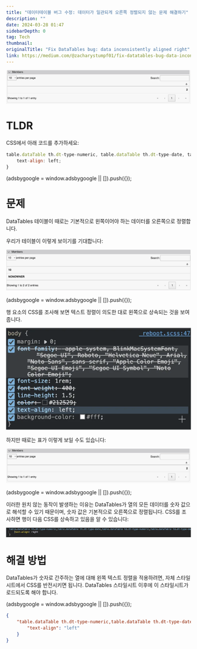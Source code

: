 ```yaml
---
title: "데이터테이블 버그 수정: 데이터가 일관되게 오른쪽 정렬되지 않는 문제 해결하기"
description: ""
date: 2024-03-28 01:47
sidebarDepth: 0
tag: Tech
thumbnail: 
originalTitle: "Fix DataTables bug: data inconsistently aligned right"
link: https://medium.com/@zacharystumpf01/fix-datatables-bug-data-inconsistently-aligned-right-16b81d3f1a55
---
```



<img src="./img/FixDataTablesbugdatainconsistentlyalignedright_0.png" />

# TLDR

CSS에서 아래 코드를 추가하세요:

```js
table.dataTable th.dt-type-numeric, table.dataTable th.dt-type-date, table.dataTable td.dt-type-numeric, table.dataTable td.dt-type-date {
    text-align: left;
}
```

<!-- ui-log 수평형 -->
<ins class="adsbygoogle"
  style="display:block"
  data-ad-client="ca-pub-4877378276818686"
  data-ad-slot="9743150776"
  data-ad-format="auto"
  data-full-width-responsive="true"></ins>
<component is="script">
(adsbygoogle = window.adsbygoogle || []).push({});
</component>

# 문제

DataTables 테이블이 때로는 기본적으로 왼쪽이어야 하는 데이터를 오른쪽으로 정렬합니다.

우리가 테이블이 이렇게 보이기를 기대합니다:

![예시 테이블](./img/FixDataTablesbugdatainconsistentlyalignedright_1.png)

<!-- ui-log 수평형 -->
<ins class="adsbygoogle"
  style="display:block"
  data-ad-client="ca-pub-4877378276818686"
  data-ad-slot="9743150776"
  data-ad-format="auto"
  data-full-width-responsive="true"></ins>
<component is="script">
(adsbygoogle = window.adsbygoogle || []).push({});
</component>

행 요소의 CSS를 조사해 보면 텍스트 정렬이 의도한 대로 왼쪽으로 상속되는 것을 보여줍니다.

![이미지](./img/FixDataTablesbugdatainconsistentlyalignedright_2.png)

하지만 때로는 표가 이렇게 보일 수도 있습니다:

![이미지](./img/FixDataTablesbugdatainconsistentlyalignedright_3.png)

<!-- ui-log 수평형 -->
<ins class="adsbygoogle"
  style="display:block"
  data-ad-client="ca-pub-4877378276818686"
  data-ad-slot="9743150776"
  data-ad-format="auto"
  data-full-width-responsive="true"></ins>
<component is="script">
(adsbygoogle = window.adsbygoogle || []).push({});
</component>

이러한 원치 않는 동작이 발생하는 이유는 DataTables가 열의 모든 데이터를 숫자 값으로 해석할 수 있기 때문이며, 숫자 값은 기본적으로 오른쪽으로 정렬됩니다. CSS를 조사하면 행이 다음 CSS를 상속하고 있음을 알 수 있습니다:

![FixDataTablesbugdatainconsistentlyalignedright_4](./img/FixDataTablesbugdatainconsistentlyalignedright_4.png)

# 해결 방법

DataTables가 숫자로 간주하는 열에 대해 왼쪽 텍스트 정렬을 적용하려면, 자체 스타일시트에서 CSS를 반전시키면 됩니다. DataTables 스타일시트 이후에 이 스타일시트가 로드되도록 해야 합니다.

<!-- ui-log 수평형 -->
<ins class="adsbygoogle"
  style="display:block"
  data-ad-client="ca-pub-4877378276818686"
  data-ad-slot="9743150776"
  data-ad-format="auto"
  data-full-width-responsive="true"></ins>
<component is="script">
(adsbygoogle = window.adsbygoogle || []).push({});
</component>

```json
{
    "table.dataTable th.dt-type-numeric,table.dataTable th.dt-type-date,table.dataTable td.dt-type-numeric,table.dataTable td.dt-type-date": {
        "text-align": "left"
    }
}
```